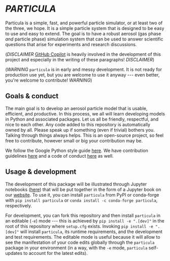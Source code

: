 # *PARTICULA*

Particula is a simple, fast, and powerful particle simulator, or at least two of the three, we hope. It is a simple particle system that is designed to be easy to use and easy to extend. The goal is to have a robust aerosol (gas phase _and_ particle phase) simulation system that can be used to answer scientific questions that arise for experiments and research discussions.

(_DISCLAIMER_ [GitHub Copilot](https://copilot.github.com/) is heavily involved in the development of this project and especially in the writing of these paragraphs! _DISCLAIMER_)

(_WARNING_ `particula` is in early and messy development. It is not ready for production use yet, but you are welcome to use it anyway --- even better, you're welcome to contribute! _WARNING_)

## Goals & conduct

The main goal is to develop an aerosol particle model that is usable, efficient, and productive. In this process, we all will learn developing models in Python and associated packages. Let us all be friendly, respectful, and nice to each other. Any code added to this repository is automatically owned by all. Please speak up if something (even if trivial) bothers you. Talking through things always helps. This is an open-source project, so feel free to contribute, however small or big your contribution may be.

We follow the Google Python style guide [here](https://google.github.io/styleguide/pyguide.html). We have contribution guidelines [here](https://github.com/uncscode/particula/blob/main/docs/CONTRIBUTING.md) and a code of conduct [here](https://github.com/uncscode/particula/blob/main/docs/CODE_OF_CONDUCT.md) as well.

## Usage & development

The development of this package will be illustrated through Jupyter notebooks ([here](https://github.com/uncscode/particula/blob/main/docs)) that will be put together in the form of a Jupyter book on our [website](https://uncscode.github.io/particula). To use it, you can install `particula` from PyPI or conda-forge with `pip install particula` or `conda install -c conda-forge particula`, respectively.

For development, you can fork this repository and then install `particula` in an editable (`-e`) mode --- this is achieved by `pip install -e ".[dev]"` in the root of this repository where `setup.cfg` exists. Invoking `pip install -e ".[dev]"` will install `particula`, its runtime requirements, and the development and test requirements. The editable mode is useful because it will allow to see the manifestation of your code edits globally through the `particula` package in your environment (in a way, with the `-e` mode, `particula` self-updates to account for the latest edits).
